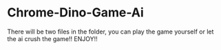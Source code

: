 # Chrome-Dino-Game-Ai
There will be two files in the folder, you can play the game yourself or let the ai crush the game!! ENJOY!!
